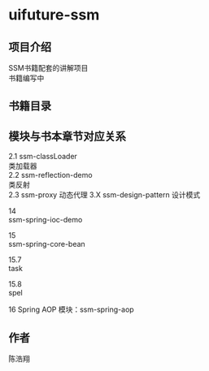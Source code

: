 # uifuture-ssm

## 项目介绍  
SSM书籍配套的讲解项目  
书籍编写中    

## 书籍目录  


## 模块与书本章节对应关系  
2.1 ssm-classLoader    
类加载器  
2.2 ssm-reflection-demo  
类反射  
2.3 ssm-proxy
动态代理
3.X ssm-design-pattern
设计模式

14  
ssm-spring-ioc-demo  

15  
ssm-spring-core-bean  

15.7  
task 

15.8  
spel  

16 Spring AOP
模块：ssm-spring-aop  


## 作者 
陈浩翔  